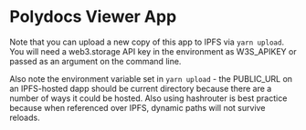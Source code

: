 # Polydocs Viewer App
Note that you can upload a new copy of this app to IPFS via `yarn upload`. You will need a web3.storage API key in the environment as W3S_APIKEY or passed as an argument on the command line. 

Also note the environment variable set in `yarn upload` - the PUBLIC_URL on an IPFS-hosted dapp should be current directory because there are a number of ways it could be hosted. Also using hashrouter is best practice because when referenced over IPFS, dynamic paths will not survive reloads. 